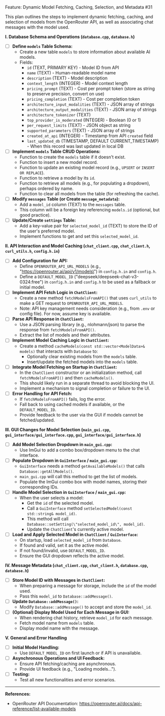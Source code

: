 Feature: Dynamic Model Fetching, Caching, Selection, and Metadata #31

This plan outlines the steps to implement dynamic fetching, caching, and selection of models from the OpenRouter API, as well as associating chat messages with the model used.

**I. Database Schema and Operations (`database.cpp`, `database.h`)**

*   [ ] **Define `models` Table Schema:**
    *   Create a new table `models` to store information about available AI models.
    *   Fields:
        *   `id` (TEXT, PRIMARY KEY) - Model ID from API
        *   `name` (TEXT) - Human-readable model name
        *   `description` (TEXT) - Model description
        *   `context_length` (INTEGER) - Model context length
        *   `pricing_prompt` (TEXT) - Cost per prompt token (store as string to preserve precision, convert on use)
        *   `pricing_completion` (TEXT) - Cost per completion token
        *   `architecture_input_modalities` (TEXT) - JSON array of strings
        *   `architecture_output_modalities` (TEXT) - JSON array of strings
        *   `architecture_tokenizer` (TEXT)
        *   `top_provider_is_moderated` (INTEGER) - Boolean (0 or 1)
        *   `per_request_limits` (TEXT) - JSON object as string
        *   `supported_parameters` (TEXT) - JSON array of strings
        *   `created_at_api` (INTEGER) - Timestamp from API `created` field
        *   `last_updated_db` (TIMESTAMP, DEFAULT CURRENT_TIMESTAMP) - When this record was last updated in local DB
*   [ ] **Implement `models` Table CRUD Operations:**
    *   Function to create the `models` table if it doesn't exist.
    *   Function to insert a new model record.
    *   Function to update an existing model record (e.g., `UPSERT` or `INSERT OR REPLACE`).
    *   Function to retrieve a model by its `id`.
    *   Function to retrieve all models (e.g., for populating a dropdown), perhaps ordered by name.
    *   Function to clear all models from the table (for refreshing the cache).
*   [ ] **Modify `messages` Table (or Create `message_metadata`):**
    *   Add a `model_id` column (TEXT) to the `messages` table.
    *   This column will be a foreign key referencing `models.id` (optional, but good practice).
*   [ ] **Update/Create `settings` Table:**
    *   Add a key-value pair for `selected_model_id` (TEXT) to store the ID of the user's preferred model.
    *   Implement functions to get and set this `selected_model_id`.

**II. API Interaction and Model Caching (`chat_client.cpp`, `chat_client.h`, `curl_utils.h`, `config.h.in`)**

*   [ ] **Add Configuration for API:**
    *   Define `OPENROUTER_API_URL_MODELS` (e.g., \"https://openrouter.ai/api/v1/models\") in `config.h.in` and `config.h`.
    *   Define a `DEFAULT_MODEL_ID` ("deepseek/deepseek-chat-v3-0324:free") in `config.h.in` and `config.h` to be used as a fallback or initial model.
*   [ ] **Implement API Fetch Logic in `ChatClient`:**
    *   Create a new method `fetchModelsFromAPI()` that uses `curl_utils` to make a GET request to `OPENROUTER_API_URL_MODELS`.
    *   Note: API key management needs consideration (e.g., from `.env` or config file). For now, assume key is available.
*   [ ] **Parse API Response in `ChatClient`:**
    *   Use a JSON parsing library (e.g., nlohmann/json) to parse the response from `fetchModelsFromAPI()`.
    *   Extract the list of models and their attributes.
*   [ ] **Implement Model Caching Logic in `ChatClient`:**
    *   Create a method `cacheModels(const std::vector<ModelData>& models)` that interacts with `Database` to:
        *   Optionally clear existing models from the `models` table.
        *   Insert/update the fetched models into the `models` table.
*   [ ] **Integrate Model Fetching on Startup in `ChatClient`:**
    *   In the `ChatClient` constructor or an initialization method, call `fetchModelsFromAPI()` and then `cacheModels()`.
    *   This should likely run in a separate thread to avoid blocking the UI.
    *   Implement a mechanism to signal completion or failure to the UI.
*   [ ] **Error Handling for API Fetch:**
    *   If `fetchModelsFromAPI()` fails, log the error.
    *   Fall back to using cached models if available, or the `DEFAULT_MODEL_ID`.
    *   Provide feedback to the user via the GUI if models cannot be fetched/updated.

**III. GUI Changes for Model Selection (`main_gui.cpp`, `gui_interface/gui_interface.cpp`, `gui_interface/gui_interface.h`)**

*   [ ] **Add Model Selection Dropdown in `main_gui.cpp`:**
    *   Use ImGui to add a combo box/dropdown menu to the chat interface.
*   [ ] **Populate Dropdown in `GuiInterface` / `main_gui.cpp`:**
    *   `GuiInterface` needs a method `getAvailableModels()` that calls `Database::getAllModels()`.
    *   `main_gui.cpp` will call this method to get the list of models.
    *   Populate the ImGui combo box with model names, storing their corresponding IDs.
*   [ ] **Handle Model Selection in `GuiInterface` / `main_gui.cpp`:**
    *   When the user selects a model:
        *   Get the `id` of the selected model.
        *   Call a `GuiInterface` method `setSelectedModel(const std::string& model_id)`.
        *   This method will call `Database::setSetting(\"selected_model_id\", model_id)`.
        *   Update the `ChatClient`'s currently active model.
*   [ ] **Load and Apply Selected Model in `ChatClient` / `GuiInterface`:**
    *   On startup, load `selected_model_id` from `Database`.
    *   If found and valid, set it as the active model.
    *   If not found/invalid, use `DEFAULT_MODEL_ID`.
    *   Ensure the GUI dropdown reflects the active model.

**IV. Message Metadata (`chat_client.cpp`, `chat_client.h`, `database.cpp`, `database.h`)**

*   [ ] **Store Model ID with Messages in `ChatClient`:**
    *   When preparing a message for storage, include the `id` of the model used.
    *   Pass this `model_id` to `Database::addMessage()`.
*   [ ] **Update `Database::addMessage()`:**
    *   Modify `Database::addMessage()` to accept and store the `model_id`.
*   [ ] **(Optional) Display Model Used for Each Message in GUI:**
    *   When rendering chat history, retrieve `model_id` for each message.
    *   Fetch model name from `models` table.
    *   Display model name with the message.

**V. General and Error Handling**

*   [ ] **Initial Model Handling:**
    *   Use `DEFAULT_MODEL_ID` on first launch or if API is unavailable.
*   [ ] **Asynchronous Operations and UI Feedback:**
    *   Ensure API fetching/caching are asynchronous.
    *   Provide UI feedback (e.g., \"Loading models...\").
*   [ ] **Testing:**
    *   Test all new functionalities and error scenarios.

---
**References:**
*   OpenRouter API Documentation: https://openrouter.ai/docs/api-reference/list-available-models